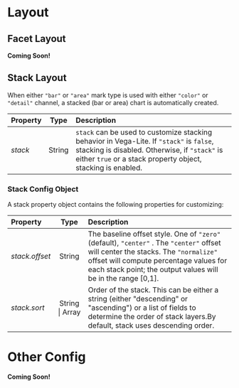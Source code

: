 # Layout

## Facet Layout

__Coming Soon!__

## Stack Layout

When either `"bar"` or `"area"` mark type is used with either `"color"` or `"detail"`
channel, a stacked (bar or area) chart is automatically created.

| Property      | Type          | Description    |
| :------------ |:-------------:| :------------- |
| _stack_       | String        | `stack` can be used to customize stacking behavior in Vega-Lite.  If `"stack"` is `false`, stacking is disabled.  Otherwise, if `"stack"` is either `true` or a stack property object, stacking is enabled.|


### Stack Config Object

A stack property object contains the following properties for customizing:

| Property      | Type          | Description    |
| :------------ |:-------------:| :------------- |
| _stack.offset_ | String        | The baseline offset style. One of `"zero"` (default), `"center"` <!--, or `"normalize"` -->. The `"center"` offset will center the stacks. The `"normalize"` offset will compute percentage values for each stack point; the output values will be in the range [0,1].|
| _stack.sort_ | String &#124; Array<field> | Order of the stack.  This can be either a string (either "descending" or "ascending") or a list of fields to determine the order of stack layers.By default, stack uses descending order. |


# Other Config

__Coming Soon!__
